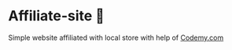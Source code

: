 # Affiliate-site :money_mouth_face:                                  
Simple website affiliated with local store
 with help of <a href="http://johnelder.com/">Codemy.com</a>
